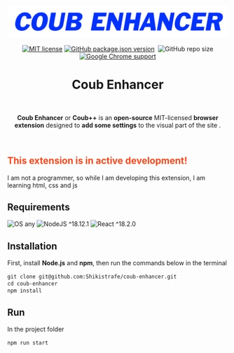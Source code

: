 <p align="center"><a href="https://github.com/Shikistrafe/coub-enhancer" target="_blank" rel="noreferrer noopener"><img width="720" alt="Coub Enhancer banner" src="https://github.com/Shikistrafe/coub-enhancer/blob/master/assets/banner.png"></a></p>
<p align="center"><a rel="noreferrer noopener" href=""><img alt="MIT license" src="https://img.shields.io/badge/license-MIT-blue"></a>  <a rel="noreferrer noopener" href=""><img alt="GitHub package.json version" src="https://img.shields.io/github/package-json/v/Shikistrafe/coub-enhancer?color=%23ff66cc"></a>  <a rel="noreferrer noopener" href=""><img alt="" src="https://img.shields.io/badge/branch-alpha_devel-red"></a>  <img alt="GitHub repo size" src="https://img.shields.io/github/repo-size/Shikistrafe/coub-enhancer?color=yellow&logo=github&logoColor=white">  <a rel="noreferrer noopener" href=""><img alt="Google Chrome support" src="https://img.shields.io/badge/Chromium based browser-supported-green?style=for-the-bridge&logo=Google Chrome&logoColor=white"></a></p>
<h1 align="center">Coub Enhancer</h1>
<br/>
<p align="center"><strong>Coub Enhancer</strong> or <strong>Coub++</strong> is an <strong>open-source</strong> MIT-licensed <strong>browser extension</strong> designed to <strong>add some settings</strong> to the visual part of the site . </p>
<br/>
<h2 style="color:#ff471a">This extension is in active development!</h2>
<p>I am not a programmer, so while I am developing this extension, I am learning html, css and js</p>

## Requirements

<img alt="OS any" src="https://img.shields.io/badge/operating%20system-any-green">  <img alt="NodeJS ^18.12.1" src="https://img.shields.io/badge/NodeJS-%3E%3D%2018.12.1-%23026e00?style=flat&logo=Node.js&logoColor=white">  <img alt="React ^18.2.0" src="https://img.shields.io/badge/React-%3E%3D%2018.2.0-%2300d8ff?style=flat&logo=React&logoColor=white">

## Installation

First, install **Node.js** and **npm**, then run the commands below in the terminal

```
git clone git@github.com:Shikistrafe/coub-enhancer.git
cd coub-enhancer
npm install
```

## Run
In the project folder
```
npm run start
```